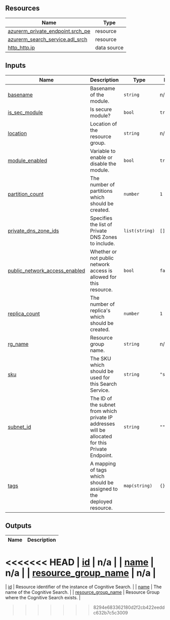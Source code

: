 <!-- BEGIN_TF_DOCS -->
## Resources

| Name | Type |
|------|------|
| [azurerm_private_endpoint.srch_pe](https://registry.terraform.io/providers/hashicorp/azurerm/latest/docs/resources/private_endpoint) | resource |
| [azurerm_search_service.adl_srch](https://registry.terraform.io/providers/hashicorp/azurerm/latest/docs/resources/search_service) | resource |
| [http_http.ip](https://registry.terraform.io/providers/hashicorp/http/latest/docs/data-sources/http) | data source |

## Inputs

| Name | Description | Type | Default | Required |
|------|-------------|------|---------|:--------:|
| <a name="input_basename"></a> [basename](#input\_basename) | Basename of the module. | `string` | n/a | yes |
| <a name="input_is_sec_module"></a> [is\_sec\_module](#input\_is\_sec\_module) | Is secure module? | `bool` | `true` | no |
| <a name="input_location"></a> [location](#input\_location) | Location of the resource group. | `string` | n/a | yes |
| <a name="input_module_enabled"></a> [module\_enabled](#input\_module\_enabled) | Variable to enable or disable the module. | `bool` | `true` | no |
| <a name="input_partition_count"></a> [partition\_count](#input\_partition\_count) | The number of partitions which should be created. | `number` | `1` | no |
| <a name="input_private_dns_zone_ids"></a> [private\_dns\_zone\_ids](#input\_private\_dns\_zone\_ids) | Specifies the list of Private DNS Zones to include. | `list(string)` | `[]` | no |
| <a name="input_public_network_access_enabled"></a> [public\_network\_access\_enabled](#input\_public\_network\_access\_enabled) | Whether or not public network access is allowed for this resource. | `bool` | `false` | no |
| <a name="input_replica_count"></a> [replica\_count](#input\_replica\_count) | The number of replica's which should be created. | `number` | `1` | no |
| <a name="input_rg_name"></a> [rg\_name](#input\_rg\_name) | Resource group name. | `string` | n/a | yes |
| <a name="input_sku"></a> [sku](#input\_sku) | The SKU which should be used for this Search Service. | `string` | `"standard"` | no |
| <a name="input_subnet_id"></a> [subnet\_id](#input\_subnet\_id) | The ID of the subnet from which private IP addresses will be allocated for this Private Endpoint. | `string` | `""` | no |
| <a name="input_tags"></a> [tags](#input\_tags) | A mapping of tags which should be assigned to the deployed resource. | `map(string)` | `{}` | no |

## Outputs

| Name | Description |
|------|-------------|
<<<<<<< HEAD
| <a name="output_id"></a> [id](#output\_id) | n/a |
| <a name="output_name"></a> [name](#output\_name) | n/a |
| <a name="output_resource_group_name"></a> [resource\_group\_name](#output\_resource\_group\_name) | n/a |
=======
| <a name="output_id"></a> [id](#output\_id) | Resource identifier of the instance of Cognitive Search. |
| <a name="output_name"></a> [name](#output\_name) | The name of the Cognitive Search. |
| <a name="output_resource_group_name"></a> [resource\_group\_name](#output\_resource\_group\_name) | Resource Group where the Cognitive Search exists. |
>>>>>>> 8294e683362180d2f2cb422eeddc632b7c5c3009
<!-- END_TF_DOCS -->